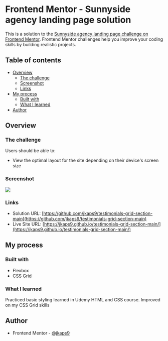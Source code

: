 # Frontend Mentor - Sunnyside agency landing page solution

This is a solution to the [Sunnyside agency landing page challenge on Frontend Mentor](https://www.frontendmentor.io/challenges/sunnyside-agency-landing-page-7yVs3B6ef). Frontend Mentor challenges help you improve your coding skills by building realistic projects.

## Table of contents

- [Overview](#overview)
  - [The challenge](#the-challenge)
  - [Screenshot](#screenshot)
  - [Links](#links)
- [My process](#my-process)
  - [Built with](#built-with)
  - [What I learned](#what-i-learned)
- [Author](#author)


## Overview

### The challenge

Users should be able to:

- View the optimal layout for the site depending on their device's screen size

### Screenshot

![](./images/screenshot.png)

### Links

- Solution URL: [https://github.com/jkaps9/testimonials-grid-section-main](https://github.com/jkaps9/testimonials-grid-section-main)
- Live Site URL:  [https://jkaps9.github.io/testimonials-grid-section-main/](https://jkaps9.github.io/testimonials-grid-section-main/)

## My process

### Built with

- Flexbox
- CSS Grid

### What I learned

Practiced basic styling learned in Udemy HTML and CSS course. Improved on my CSS Grid skills

## Author

- Frontend Mentor - [@jkaps9](https://www.frontendmentor.io/profile/jkaps9)